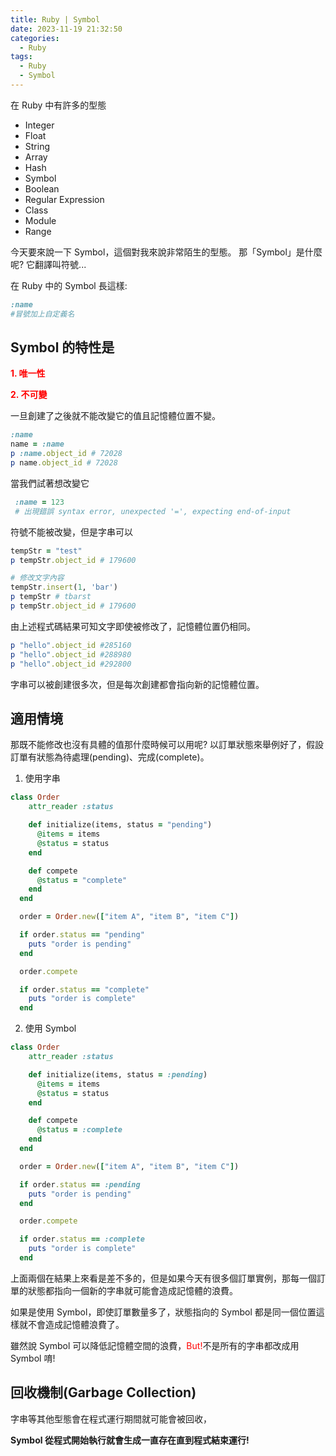 ```yaml
---
title: Ruby | Symbol
date: 2023-11-19 21:32:50
categories:
  - Ruby
tags:
  - Ruby
  - Symbol
---
```


在 Ruby 中有許多的型態

- Integer
- Float
- String
- Array
- Hash
- Symbol
- Boolean
- Regular Expression
- Class
- Module
- Range

今天要來說一下 Symbol，這個對我來說非常陌生的型態。
那「Symbol」是什麼呢? 它翻譯叫符號...

在 Ruby 中的 Symbol 長這樣:

```ruby
:name
#冒號加上自定義名
```

## Symbol 的特性是

**<font color=#FF0000>1. 唯一性</font>**

**<font color=#FF0000>2. 不可變</font>**

一旦創建了之後就不能改變它的值且記憶體位置不變。

```ruby
:name
name = :name
p :name.object_id # 72028
p name.object_id # 72028
```

當我們試著想改變它

```ruby
 :name = 123
 # 出現錯誤 syntax error, unexpected '=', expecting end-of-input
```

符號不能被改變，但是字串可以

```ruby
tempStr = "test"
p tempStr.object_id # 179600

# 修改文字內容
tempStr.insert(1, 'bar')
p tempStr # tbarst
p tempStr.object_id # 179600
```

由上述程式碼結果可知文字即使被修改了，記憶體位置仍相同。

```ruby
p "hello".object_id #285160
p "hello".object_id #288980
p "hello".object_id #292800
```

字串可以被創建很多次，但是每次創建都會指向新的記憶體位置。

## 適用情境

那既不能修改也沒有具體的值那什麼時候可以用呢?
以訂單狀態來舉例好了，假設訂單有狀態為待處理(pending)、完成(complete)。

1. 使用字串

```ruby
class Order
    attr_reader :status

    def initialize(items, status = "pending")
      @items = items
      @status = status
    end

    def compete
      @status = "complete"
    end
  end

  order = Order.new(["item A", "item B", "item C"])

  if order.status == "pending"
    puts "order is pending"
  end

  order.compete

  if order.status == "complete"
    puts "order is complete"
  end
```

2. 使用 Symbol

```ruby
class Order
    attr_reader :status

    def initialize(items, status = :pending)
      @items = items
      @status = status
    end

    def compete
      @status = :complete
    end
  end

  order = Order.new(["item A", "item B", "item C"])

  if order.status == :pending
    puts "order is pending"
  end

  order.compete

  if order.status == :complete
    puts "order is complete"
  end
```

上面兩個在結果上來看是差不多的，但是如果今天有很多個訂單實例，那每一個訂單的狀態都指向一個新的字串就可能會造成記憶體的浪費。

如果是使用 Symbol，即使訂單數量多了，狀態指向的 Symbol 都是同一個位置這樣就不會造成記憶體浪費了。

雖然說 Symbol 可以降低記憶體空間的浪費，<font color=#FF0000>But!</font>不是所有的字串都改成用 Symbol 唷!

## 回收機制(Garbage Collection)

字串等其他型態會在程式運行期間就可能會被回收，

**Symbol 從程式開始執行就會生成一直存在直到程式結束運行!**
